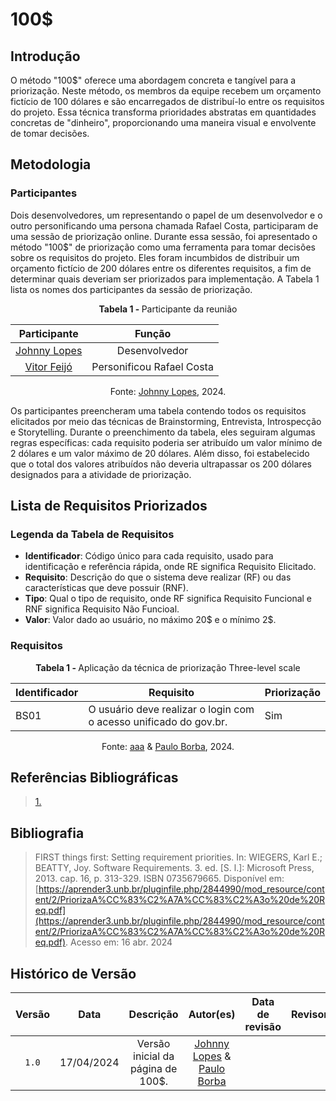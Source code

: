 # 100$

## Introdução
O método "100$" oferece uma abordagem concreta e tangível para a priorização. Neste método, os membros da equipe recebem um orçamento fictício de 100 dólares e são encarregados de distribuí-lo entre os requisitos do projeto. Essa técnica transforma prioridades abstratas em quantidades concretas de "dinheiro", proporcionando uma maneira visual e envolvente de tomar decisões.

## Metodologia
### Participantes
Dois desenvolvedores, um representando o papel de um desenvolvedor e o outro personificando uma persona chamada Rafael Costa, participaram de uma sessão de priorização online. Durante essa sessão, foi apresentado o método "100$" de priorização como uma ferramenta para tomar decisões sobre os requisitos do projeto. Eles foram incumbidos de distribuir um orçamento fictício de 200 dólares entre os diferentes requisitos, a fim de determinar quais deveriam ser priorizados para implementação. A Tabela 1 lista os nomes dos participantes da sessão de priorização.

<p align="center" > <strong> Tabela 1 - </Strong> Participante da reunião</font> <gitbr></p>

<center>

|Participante|Função|
|:--:|:--:|
|[Johnny Lopes](https://github.com/johnnylopess)|Desenvolvedor|
|[Vitor Feijó](https://github.com/vitorfleonardo)|Personificou Rafael Costa|

</center>

<p align="center">Fonte: <a href="https://github.com/JohnnyLopess">Johnny Lopes</a>, 2024.</p>

Os participantes preencheram uma tabela contendo todos os requisitos elicitados por meio das técnicas de Brainstorming, Entrevista, Introspecção e Storytelling. Durante o preenchimento da tabela, eles seguiram algumas regras específicas: cada requisito poderia ser atribuído um valor mínimo de 2 dólares e um valor máximo de 20 dólares. Além disso, foi estabelecido que o total dos valores atribuídos não deveria ultrapassar os 200 dólares designados para a atividade de priorização.

## Lista de Requisitos Priorizados

### Legenda da Tabela de Requisitos

- **Identificador**: Código único para cada requisito, usado para identificação e referência rápida, onde RE significa Requisito Elicitado.
- **Requisito**: Descrição do que o sistema deve realizar (RF) ou das características que deve possuir (RNF).
- **Tipo**: Qual o tipo de requisito, onde RF significa Requisito Funcional e RNF significa Requisito Não Funcioal.
- **Valor**: Valor dado ao usuário, no máximo 20$ e o mínimo 2$.


### Requisitos
<p align="center" > <strong> Tabela 1 - </Strong> Aplicação da técnica de priorização Three-level scale</font> <gitbr></p>

| Identificador | Requisito                                                                                                 | Priorização |
|---------------|---------------------------------------------------------------------------------------------------------------|---------------|
| BS01          | O usuário deve realizar o login com o acesso unificado do gov.br.                                              |  Sim           |


<p align="center">Fonte: <a href="https://github.com/">aaa</a> & <a href="https://github.com/paulohborba">Paulo Borba</a>, 2024.</p>

## Referências Bibliográficas

> <a id="RP1" href="#TEC1">1.</a> 

## Bibliografia
> </a>  FIRST things first: Setting requirement priorities. In: WIEGERS, Karl E.; BEATTY, Joy. Software Requirements. 3. ed. [S. l.]: Microsoft Press, 2013. cap. 16, p. 313-329. ISBN 0735679665. Disponível em: [https://aprender3.unb.br/pluginfile.php/2844990/mod_resource/content/2/PriorizaA%CC%83%C2%A7A%CC%83%C2%A3o%20de%20Req.pdf](https://aprender3.unb.br/pluginfile.php/2844990/mod_resource/content/2/PriorizaA%CC%83%C2%A7A%CC%83%C2%A3o%20de%20Req.pdf). Acesso em: 16 abr. 2024

## Histórico de Versão
| Versão | Data | Descrição | Autor(es) | Data de revisão | Revisor(es) |
| :-: | :-: | :-: | :-: | :-: | :-: |
| `1.0` | 17/04/2024  | Versão inicial da página de 100$. | [Johnny Lopes](https://github.com/johnnylopess) & [Paulo Borba](https://github.com/paulohborba)| || 